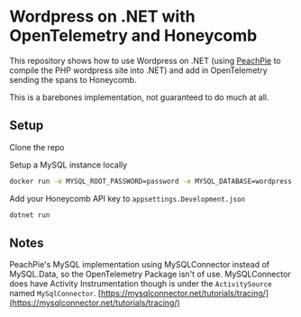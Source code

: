 # Wordpress on .NET with OpenTelemetry and Honeycomb

This repository shows how to use Wordpress on .NET (using [PeachPie](https://www.peachpie.io/) to compile the PHP wordpress site into .NET) and add in OpenTelemetry sending the spans to Honeycomb.

This is a barebones implementation, not guaranteed to do much at all.

## Setup

Clone the repo

Setup a MySQL instance locally

```bash
docker run -e MYSQL_ROOT_PASSWORD=password -e MYSQL_DATABASE=wordpress -p 3306:3306 -d mysql
```

Add your Honeycomb API key to `appsettings.Development.json`

```bash
dotnet run
```

## Notes

PeachPie's MySQL implementation using MySQLConnector instead of MySQL.Data, so the OpenTelemetry Package isn't of use. MySQLConnector does have Activity Instrumentation though is under the `ActivitySource` named `MySqlConnector`. [https://mysqlconnector.net/tutorials/tracing/](https://mysqlconnector.net/tutorials/tracing/)
